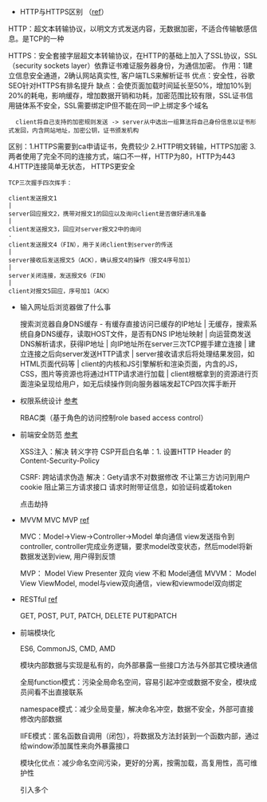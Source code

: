 - HTTP与HTTPS区别 （[ref](https://juejin.cn/post/6844903471565504526)）

HTTP：超文本转输协议，以明文方式发送内容，无数据加密，不适合传输敏感信息。是TCP的一种

HTTPS：安全套接字层超文本转输协议，在HTTP的基础上加入了SSL协议，SSL（security sockets layer）依靠证书难证服务器身份，为通信加密。
作用：1建立信息安全通道，2确认网站真实性, 客户端TLS来解析证书
优点：安全性，谷歌SEO针对HTTPS有排名提升
缺点：会使页面加载时间延长至50%，增加10%到20%的耗电，影响缓存，增加数据开销和功耗，加密范围比较有限，SSL证书信用链体系不安全，SSL需要绑定IP但不能在同一IP上绑定多个域名

      client将自己支持的加密规则发送 -> server从中选出一组算法将自己身份信息以证书形式发回，内含网站地址，加密公钥，证书颁发机构 


区别：1.HTTPS需要到ca申请证书，免费较少
2.HTTP明文转输，HTTPS加密
3.两者使用了完全不同的连接方式，端口不一样，HTTP为80，HTTP为443
4.HTTP连接简单无状态， HTTPS更安全


    TCP三次握手四次挥手：
    
    client发送报文1
    |
    server回应报文2，携带对报文1的回应以及询问client是否做好通讯准备 
    |
    client发送报文3，回应对server报文2中的询问
    ·
    client发送报文4（FIN），用于关闭client到server的传送
    |
    server接收后发送报文5（ACK），确认报文4的操作（报文4序号加1）
    |
    server关闭连接，发送报文6（FIN）
    |
    client对报文5回应，序号加1（ACK）


- 输入网址后浏览器做了什么事

  搜索浏览器自身DNS缓存 - 有缓存直接访问已缓存的IP地址
  |
  无缓存，搜索系统自身DNS缓存，读取HOST文件，是否有DNS IP地址映射
  |
  向运营商发送DNS解析请求，获得IP地址
  |
  向IP地址所在server三次TCP握手建立连接
  |
  建立连接之后向server发送HTTP请求
  |
  server接收请求后将处理结果发回，如HTML页面代码等
  |
  client的内核和JS引擎解析和渲染页面，内含的JS，CSS，图片等资源也将通过HTTP请求进行加载
  |
  client根椐拿到的资源进行页面渲染呈现给用户，如无后续操作则向服务器端发起TCP四次挥手断开



- 权限系统设计 [参考](https://www.cnblogs.com/niuli1987/p/9871182.html)

  RBAC类（基于角色的访问控制role based access control）

- 前端安全防范 [参考](https://juejin.cn/post/6844904020562165773)

  XSS注入：解决 转义字符
  CSP开启白名单：1. 设置HTTP Header 的 Content-Security-Policy

  CSRF: 跨站请求伪造
  解决：Gety请求不对数据修改
  不让第三方访问到用户cookie
  阻止第三方请求接口
  请求时附带证信息，如验证码或着token

  点击劫持


- MVVM MVC MVP [ref](https://www.ruanyifeng.com/blog/2015/02/mvcmvp_mvvm.html)

  MVC：Model->View->Controller->Model 单向通信
  view发送指令到controller, controller完成业务逻辑，要求model改变状态，然后model将新数据发送到view, 用户得到反馈

  MVP： Model View Presenter 双向 view 不和 Model通信
  MVVM： Model View ViewModel, model与view双向通信，view和viewmodel双向绑定

- RESTful [ref](https://www.ruanyifeng.com/blog/2018/10/restful-api-best-practices.html)

  GET, POST, PUT, PATCH, DELETE
  PUT和PATCH


- 前端模块化

  ES6, CommonJS, CMD, AMD

  模块内部数据与实现是私有的，向外部暴露一些接口方法与外部其它模块通信

  全局function模式：污染全局命名空间，容易引起冲空或数据不安全，模块成员间看不出直接联系

  namespace模式：减少全局变量，解决命名冲空，数据不安全，外部可直接修改内部数据

  IIFE模式：匿名函数自调用（闭包），将数据及方法封装到一个函数内部，通过给window添加属性来向外暴露接口

  模块化优点：减少命名空间污染，更好的分离，按需加载，高复用性，高可维护性

  引入多个<script>后的问题：请求过多，依赖模糊

  1）CommonJS Node应用模块采用了此种方式，每个文件为一个模块，有自己的作用域，文件内变量、函数、类私有，在服务器端是同步加载，浏览器端需要提前编译打包 browserify

  不会污染全局作用域

  模块只在第一次加载时运行，运行结果缓存，多次加载需要清缓存

  模块加载顺序按在代码中出现的顺序

  output module.exports = value or module.xxx = value

  import require('xxx') //file name or path

  输入为被输出值的拷贝，输出后模块内部变化无法再影响此值

  2）AMD 非同步，浏览器端常用

      define(function() { return 模块})
      
      define(['module1', 'module2'], function() {})
      
      require(['module1', 'module2'], function () {})
      
      会发送多个请求，且依赖顺序不能错 ，解决require.js

    3) CMD 结合前两者，加载异步，使用时才执行，用于浏览器端（sea.js）

    4) ES6

  export { }

  import {func1, func2} from ".."


- require和import的区别

  require -> CommonJS，导入模块为值传递或者引用传递

  import -> ES6 Module, default为独有关键字，导入为强绑定




- 弹盒及响应式 [refs](https://www.jianshu.com/p/c6cae35e2b93)

  flexbox在项目中的应用:

    1) 居中显示某个DIV

  a. BFC: 左右两边固定宽度，中间不设宽（自适应，随浏览器大小变化）

       ```
        <div class="container">
            <div class="column"></div>
            <div class="column"></div>
            <div class="column"></div>
        </div>
        
        .column:nth-of-type(1), .column:nth-of-type(2) {
            width: 100px;
            height: 300px;
        }
        .column:nth-of-type(1) {
            float: left;
        }
        .column:nth-of-type(2) {
            float: right
        }
        .column:nth-of-type(3) {
            overflow: hidden; // create bfc
            height: 300px;
        }
       ```

  b. absoulte

    ```
    <div class="parent">
      <div class="child"></div>
    </div>
    
    .parent {
        position: relative;
    }
    .child {
        position: absolute;
        top: 50%;
        left: 50%;
        transform: translate(-50%, -50%) //CSS3 IE8不支持 
    }
    ```

  c. FLEX -> IE9不支持
    ```
    .parent {
        display: flex;
        justify-content: center;
        align-items: center;
    }
    
    ```

  d. table-cell -> IE8不支持

    ```
    .parent {
        display: table;
        width: 100%;
        height: 100%;
    }
    .child {
        display: table-cell;
        vertical-align: middle;
        text-align: center;
    }
    ```

  e.伪类

    ```
    .parent {
        width: 300px;
        height: 300px;
        text-align: center;
    }
    .parent::before {
        content: '';
        display: inline-block;
        width: 0;
        height: 100%;
        vertical-align: middle
    }
    .child {
        display: inline-block
    }
    ```

  2）使用了flex-wrap 对多个盒子进行自动换行

  3）在某个盒子内部自动做等份处理 flex: 1 (grown 1, shrink 1, basis 0)

  responsive: @media(CSS3)

                针对手机：
                <name="viewport" content="width=device-width, initial-scale=1.0, maximum-scale=1.0, user-scalable=no">

  px: 绝对单位，精确按像素展示，chrome强制最小为12px，想要降到12以下可使用transform:scale

  em: 相对，基准为父节点字体大小，自身定义了font-size的话则整个页面1em都是不一样的值

  rem(css3)：相对，类root em， 根椐根节点html字体大小计算, chrome/ff/ie9+

  vw, vh: 视窗宽高 ， IE9+部份， safari 8+， android browser 4.4+, chrome for android 39, etc.

  vmin, vmax: vw和vh中较小/大的

  CSS3多列布局？




- CSS权重 [参考](https://juejin.cn/post/6844904014962753544)

  内联样式，一个标记为1，依次累加 1 0 0 0

  ID选择器：一个标记为1，依次累加 0 1 0 0

  class, 属性，伪类（:hover, visited, link, active）：有一个标记为1， 依次累加 0 0 1 0

  伪元素(before after)，元素标签： 0 0 0 1

  通配选择器（*）， +， >，〜 不加权重

  !important高于所有未指定，多个规则中同一属性都指定的话则互抵，依照上述情况计算比较



- vue相关

    1.  在2.0版本实现双向绑定及原理

        通过数据劫持发布者-订阅者的方式来实现 -> Object.defineProperty() -> 将每个数据的读写转化为getter/setter, 对象上有get(), set()

        ES5特性，且无法补丁实现，所以不支持IE8及更低版本

        不能检测到对象属性的添加或删除

        [https://my.oschina.net/u/4386652/blog/4281447](https://my.oschina.net/u/4386652/blog/4281447)

    ```js
    
    let book = {}, name = ''
    
    Object.defineProperty(book, 'name', {
        set: function (value) {
            name = value
        },
        get: function () {
            return name + '!'
        }
    })
    
    book.name = 'xxx'
    console.log(book.name) // xxx!
    
    ```

  引申：[https://juejin.cn/post/6844903479044112391](https://juejin.cn/post/6844903479044112391)

  *当实例上的data被使用Object.freeze时，将阻止修改现有property，意味响应系统无法再追踪变化


    2. 组件在项目中的使用：例：通用模态窗口，下拉选择列表, 树状菜单等 
    
    3. 实现不同组件间数据交流的方法
    
        a. 父子组件：子props，emit父
        
        b. vuex
        
        c. 每个new Vue实例的子组件中，根实例可通过$root property访问[ref](https://cn.vuejs.org/v2/guide/components-edge-cases.html), 父级组件实例可通过$parent访问
        
        d. 通过ref访问子组件实例或子元素 
    
        e. 依赖注入，指定父组件可提供给后代组件数据/方法 -> 父provide，子inject [demo](https://codesandbox.io/s/github/vuejs/vuejs.org/tree/master/src/v2/examples/vue-20-dependency-injection?file=/index.html:618-624)
        
        f. vue.prototype['object_name']
        
    4. computed默认只有getter， 但可以自定义setter
    
    5. v-if和v-for同时使用时，v-for有更高的优先级
    
       v-for遍历时，按Object.keys()结果遍历，但是不保证在不同的JS引擎下都一致 
       
    6. 全局组件的注册行为必须在根实例化前发生，props的验证会在组件实例创建之前进行 
    
    
    7. props的type可为自定义函数[ref](https://cn.vuejs.org/v2/guide/components-props.html)
    
    8. 插槽demo（不是太熟）：[参考例子](https://github.com/ErgoSphere/vue-virtual-scroller)
    
    9. 


- ES6相关及在项目中的运用


    1 let, const 
    
       let只在声明的代码块内有效，const为常量无法
       
       for循环使用let时，循环let和内部let两个父子作用域 
       
       ```js
       for (let i = 0; i < 3; i++) {
           let i = "abc"
           console.log(i)
       }
       //输出了3次abc
       ```
       
       let，const无变量提升（声明前调用后），var有（前后无影响）
       
       let, const不允许重复声明 
       
       const不允许声明后再赋值，const保证的是指针是固定的，但指针指向的数据结构是不可变的, 以下两种情况都是对的 
       
       ```js
       const x = 7
       
       const a = {}
       a.b = 8
       const c = []
       c.push('9')
       c.length = 0
       ```

2. 普通函数，箭头函数

   a.箭头函数内的this为定义时所在的对象，不是使用时所在的对象

   b.箭头函数不可以作为构造函数，即不能new

   c.箭头函数不能使用arguments对象，可以使用rest参数代替（...x）

   d.不可使用yield命令，因此箭头函数不能作为generator函数





3. Array.from()

4. 声明变量的方法 ES5(var, function), ES6(var, function, let, const, import, class)

5. 字符串是否包含在另一字符串了，例判断单据编号前三位区分是什么样的单

   ```js
   let s = 'GTX0239302399'
   s.includes('GTX') //ES6
   s.startsWith('GTX') //ES6
   ```
6. 单据补位，如000000001，000000010
   ```js
   let s = '1'
   s.padStart(9, '0')
   ```


- Websocket工作原理 [http://websocket.org/aboutwebsocket.html](http://websocket.org/aboutwebsocket.html)

  握手由HTTP进行，此后与HTTP无关

  通道由client 发起个HTTP连接，服务器收到后打开对应的HOST TCP/IP连接。通道建立后可以无阻挡地通过代理proxy

  client 通过 Upgrade: websocket 告知服务器，服务器接收后同意将协议转为websocket, 然后HTTP连接终止并被websocket连接替代

  1）socket.io使用

  options.transports指定类型，可选websocket, polling, polling-xhr, polling-jsonp



- git管理代码分支

- Promise

- Function.apply() 应用衍生

    1. 将数组各项添加到另一个数组（数组合并） -> arr1, arr2

  a. 遍历arr2的元素push到arr1 <- 改变了arr1

  b. arr1.concat(arr2) <- 返回了新的数组, arr1未变

  c. arr1.push.apply(arr1, arr2)  <- 改变了arr1 [ref](https://developer.mozilla.org/zh-CN/docs/Web/JavaScript/Reference/Global_Objects/Function/apply)



    ### 双向绑定 

初始化时，给每个属性建立getter/setter(Object.defineProperty),
每个都有独立使用一个Dep作为收集器。建立一个Watcher并添加到Dep中。当属性set的时候，由Dep通知Watcher更新页面；get的时候通过Dep查找
相关的Watcher依赖，如果没有使用到该属性，则没有触发到相关函数

无法通过直接赋值修改对象值与getter和setter初始化有关，浏览器对Object.observe支持较差
实际vue（2.0）是根本没做递归的观察，原因是运行速度。

### 初始化到渲染

对数据进行初始化 -> 判断是否有$el和render方法 -> compile -> 返回vnode -> 通过patch(封装了多个基础的创建元素的方法) -> dom

### 生命周期

beforeCreated: 什么都不干

created: 初始化data，实际已做好绑定，但$el仍然是undefined

beforeMounted: 编译好模板，生成为DOM（实际为替换DIV）

mounted: 挂载，旧$el被新$el替换完成

beforeUpdate: 更新视图之前，未渲染，在这里更改状态不会触发重渲染

updated: 视图更新

beforeDestroyed: 销毁实例前，实例仍可用

destroyed: 当前实例和子实例销毁完成后（服务端渲染期不可用）

### vuex

通过Vue.mixin对在beforeCreated的时候注入个$store对象

### 创建对象生成原型链

refs: [https://developer.mozilla.org/zh-CN/docs/Web/JavaScript/Inheritance_and_the_prototype_chain](https://developer.mozilla.org/zh-CN/docs/Web/JavaScript/Inheritance_and_the_prototype_chain)
 
### vue-cli 4.0使用 compression-webpack-plugin v7.1.0以上报错 Cannot read property 'tapPromise' of undefined

1. 降级到6.1.1及以下, vue-cli4的webpack版本为5.0.0, compression-webpack-plugin v7.1.0要求至少为5.1.0